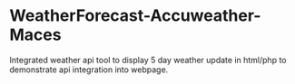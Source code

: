 # WeatherForecast-Accuweather-Maces
Integrated weather api tool to display 5 day weather update in html/php to demonstrate api integration into webpage.

